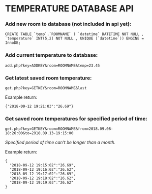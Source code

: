 # TEMPERATURE DATABASE API #

### Add new room to database (not included in api yet): ###
``CREATE TABLE `temp`.`ROOMNAME` ( `datetime` DATETIME NOT NULL , `temperature` INT(5,2) NOT NULL , UNIQUE (`datetime`)) ENGINE = InnoDB;``


### Add current temperature to database: ###
`add.php?key=ADDKEY&room=ROOMNAME&temp=23.45`



### Get latest saved room temperature: ###
`get.php?key=GETKEY&room=ROOMNAME&last`

Example return:
```
{"2018-09-12 19:21:03":"26.69"}
```

### Get saved room temperatures for specified period of time: ###
`get.php?key=GETKEY&room=ROOMNAME&from=2018.09.08-18:26:00&to=2018.09.13-19:15:00`

*Specified period of time can't be longer than a month.*

Example return:
```
{
  "2018-09-12 19:15:02":"26.69",
  "2018-09-12 19:16:02":"26.62",
  "2018-09-12 19:17:02":"26.69",
  "2018-09-12 19:18:02":"26.62",
  "2018-09-12 19:19:03":"26.62"
}
```
